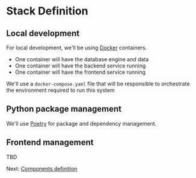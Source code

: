 # Stack Definition

## Local development

For local development, we'll be using [Docker](https://www.docker.com/) containers.

 - One container will have the database engine and data
 - One container will have the backend service running
 - One container will have the frontend service running

We'll use a `docker-compose.yaml` file that will be responsible to orchestrate the environment required to run this system

## Python package management

We'll use [Poetry](https://python-poetry.org/) for package and dependency management.

## Frontend management

TBD

Next: [Components definition](components_definition.md)